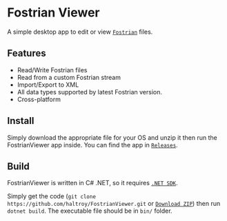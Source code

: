 # Fostrian Viewer

A simple desktop app to edit or view [`Fostrian`](https://github.com/haltroy/Fostrian) files.

## Features
 - Read/Write Fostrian files
 - Read from a custom Fostrian stream
 - Import/Export to XML
 - All data types supported by latest Fostrian version.
 - Cross-platform

## Install

Simply download the appropriate file for your OS and unzip it then run the FostrianViewer app inside. You can find the app in [`Releases`](https://github.com/Haltroy/FostrianViewer/releases).

## Build

FostrianViewer is written in C# .NET, so it requires [`.NET SDK`](https://dotnet.microsoft.com/en-us/download).

Simply get the code (`git clone https://github.com/haltroy/FostrianViewer.git` or [`Download ZIP`](https://github.com/Haltroy/FostrianViewer/archive/refs/heads/main.zip)) then run `dotnet build`. The executable file should be in `bin/` folder.